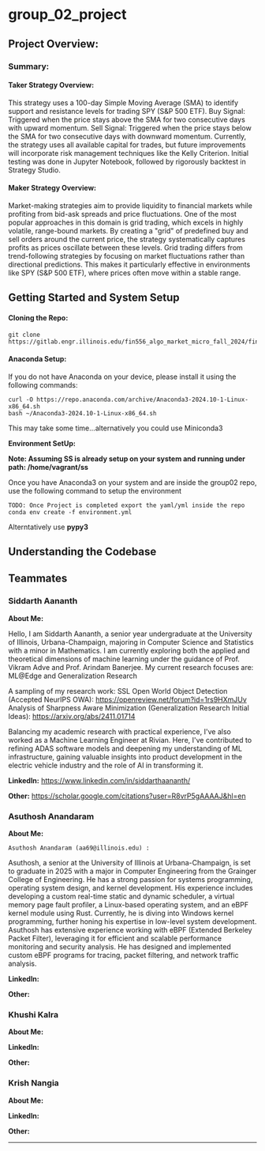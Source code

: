 # group_02_project

## Project Overview:

### Summary:

#### Taker Strategy Overview:

This strategy uses a 100-day Simple Moving Average (SMA) to identify support and resistance levels for trading SPY (S&P 500 ETF).
Buy Signal: Triggered when the price stays above the SMA for two consecutive days with upward momentum.
Sell Signal: Triggered when the price stays below the SMA for two consecutive days with downward momentum.
Currently, the strategy uses all available capital for trades, but future improvements will incorporate risk management techniques like the Kelly Criterion. Initial testing was done in Jupyter Notebook, followed by rigorously backtest in Strategy Studio.

#### Maker Strategy Overview: 

Market-making strategies aim to provide liquidity to financial markets while profiting from bid-ask spreads and price fluctuations. One of the most popular approaches in this domain is grid trading, which excels in highly volatile, range-bound markets. By creating a "grid" of predefined buy and sell orders around the current price, the strategy systematically captures profits as prices oscillate between these levels.
Grid trading differs from trend-following strategies by focusing on market fluctuations rather than directional predictions. This makes it particularly effective in environments like SPY (S&P 500 ETF), where prices often move within a stable range.

## Getting Started and System Setup

#### Cloning the Repo:

```
git clone https://gitlab.engr.illinois.edu/fin556_algo_market_micro_fall_2024/fin556_algo_market_micro_fall_2024_02/group_02_project.git
```

#### Anaconda Setup:

If you do not have Anaconda on your device, please install it using the following commands:

```
curl -O https://repo.anaconda.com/archive/Anaconda3-2024.10-1-Linux-x86_64.sh
bash ~/Anaconda3-2024.10-1-Linux-x86_64.sh
```

This may take some time...alternatively you could use Miniconda3

**Environment SetUp:**

**Note: Assuming SS is already setup on your system and running under path: /home/vagrant/ss**

Once you have Anaconda3 on your system and are inside the group02 repo, use the following command to setup the environment

```
TODO: Once Project is completed export the yaml/yml inside the repo
conda env create -f environment.yml
```

Alterntatively use **pypy3** 

## Understanding the Codebase

## Teammates

### Siddarth Aananth

**About Me:**

Hello, I am Siddarth Aananth, a senior year undergraduate at the University of Illinois, Urbana-Champaign, majoring in Computer Science and Statistics with a minor in Mathematics. I am currently exploring both the applied and theoretical dimensions of machine learning under the guidance of Prof. Vikram Adve and Prof. Arindam Banerjee. My current research focuses are: ML@Edge and Generalization Research

A sampling of my research work:
SSL Open World Object Detection (Accepted NeurIPS OWA): https://openreview.net/forum?id=1rs9HXmJUv
Analysis of Sharpness Aware Minimization (Generalization Research Initial Ideas): https://arxiv.org/abs/2411.01714

Balancing my academic research with practical experience, I've also worked as a Machine Learning Engineer at Rivian. Here, I've contributed to refining ADAS software models and deepening my understanding of ML infrastructure, gaining valuable insights into product development in the electric vehicle industry and the role of AI in transforming it.

**LinkedIn:** https://www.linkedin.com/in/siddarthaananth/

**Other:** https://scholar.google.com/citations?user=R8vrP5gAAAAJ&hl=en

### Asuthosh Anandaram 

**About Me:**

    Asuthosh Anandaram (aa69@illinois.edu) :
Asuthosh, a senior at the University of Illinois at Urbana-Champaign, is set to graduate in 2025 with a major in Computer Engineering from the Grainger College of Engineering. He has a strong passion for systems programming, operating system design, and kernel development. His experience includes developing a custom real-time static and dynamic scheduler, a virtual memory page fault profiler, a Linux-based operating system, and an eBPF kernel module using Rust. Currently, he is diving into Windows kernel programming, further honing his expertise in low-level system development.
Asuthosh has extensive experience working with eBPF (Extended Berkeley Packet Filter), leveraging it for efficient and scalable performance monitoring and security analysis. He has designed and implemented custom eBPF programs for tracing, packet filtering, and network traffic analysis.



**LinkedIn:**

**Other:**

### Khushi Kalra

**About Me:**

**LinkedIn:**

**Other:**

### Krish Nangia

**About Me:**

**LinkedIn:**

**Other:**

___


